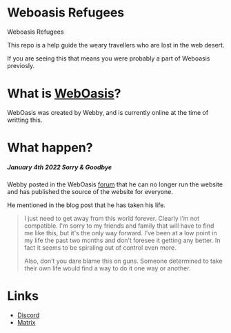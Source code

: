 # Weboasis Refugees

Weboasis Refugees

This repo is a help guide the weary travellers who are lost in the web desert.

If you are seeing this that means you were probably a part of Weboasis previosly.

# What is [WebOasis](https://weboas.is/)?

WebOasis was created by Webby, and is currently online at the time of writting this.

# What happen?

##### January 4th 2022 Sorry & Goodbye

Webby posted in the WebOasis [forum](https://weboas.is/forum/index.php?topic=5760.0) that he can no longer run the website and has published the source of the website for everyone.

He mentioned in the blog post that he has taken his life.

> I just need to get away from this world forever. Clearly I’m not compatible. I'm sorry to my friends and family that will have to find me like this, but it's the only way forward. I’ve been at a low point in my life the past two months and don’t foresee it getting any better. In fact it seems to be spiraling out of control even more.
>
> Also, don’t you dare blame this on guns. Someone determined to take their own life would find a way to do it one way or another.


# Links 

* [Discord](https://discord.gg/CezsMt5HJG)
* [Matrix](https://app.element.io/#/room/#WebOasis:halogen.city)
